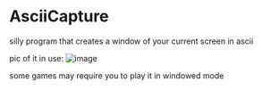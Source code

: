 # AsciiCapture
silly program that creates a window of your current screen in ascii

pic of it in use:
![image](https://github.com/daxmcpartland/AsciiCapture/assets/107806714/1fed77d7-8d7b-4ec9-890e-f4753fea0563)

some games may require you to play it in windowed mode
